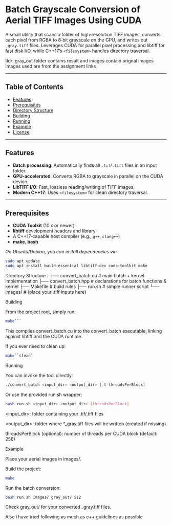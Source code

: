 # Batch Grayscale Conversion of Aerial TIFF Images Using CUDA

A small utility that scans a folder of high‑resolution TIFF images, converts each pixel from RGBA to 8‑bit grayscale on the GPU, and writes out `_gray.tiff` files. Leverages CUDA for parallel pixel processing and libtiff for fast disk I/O, while C++17’s `<filesystem>` handles directory traversal.

tldr: gray_out folder contains result and images contain orignal images images used are from the assignment links

---

## Table of Contents

- [Features](#features)  
- [Prerequisites](#prerequisites)  
- [Directory Structure](#directory-structure)  
- [Building](#building)  
- [Running](#running)  
- [Example](#example)  
- [License](#license)

---

## Features

- **Batch processing**: Automatically finds all `.tif`/`.tiff` files in an input folder.  
- **GPU‑accelerated**: Converts RGBA to grayscale in parallel on the CUDA device.  
- **LibTIFF I/O**: Fast, lossless reading/writing of TIFF images.  
- **Modern C++17**: Uses `<filesystem>` for clean directory traversal.

---

## Prerequisites

- **CUDA Toolkit** (10.x or newer)  
- **libtiff** development headers and library  
- A C++17‑capable host compiler (e.g., `g++`, `clang++`)  
- **make**, **bash**

_On Ubuntu/Debian, you can install dependencies via_  
```bash
sudo apt update
sudo apt install build-essential libtiff-dev cuda-toolkit make
```

Directory Structure
.
├── convert_batch.cu      # main batch + kernel implementation
├── convert_batch.hpp     # declarations for batch functions & kernel
├── Makefile              # build rules
├── run.sh                # simple runner script
└── images/               # (place your .tiff inputs here)

Building

From the project root, simply run:
```bash
make```
```
This compiles convert_batch.cu into the convert_batch executable, linking against libtiff and the CUDA runtime.

If you ever need to clean up:

```bash
make``clean`
```

Running

You can invoke the tool directly:
```bash
./convert_batch <input_dir> <output_dir> [-t threadsPerBlock]
```
Or use the provided run.sh wrapper:
```bash
bash run.sh <input_dir> <output_dir> [threadsPerBlock]
```
<input_dir>: folder containing your .tif/.tiff files

<output_dir>: folder where *_gray.tiff files will be written (created if missing)

threadsPerBlock (optional): number of threads per CUDA block (default: 256)

Example

Place your aerial images in images/.

Build the project:
```bash
make
```
Run the batch conversion:
```bash
bash run.sh images/ gray_out/ 512
```
Check gray_out/ for your converted _gray.tiff files.

Also i have tried following as much as c++ guidelines as possible 
